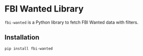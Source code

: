 # FBI Wanted Library

`fbi-wanted` is a Python library to fetch FBI Wanted data with filters.

## Installation

```bash
pip install fbi-wanted
